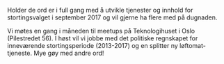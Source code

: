 Holder de ord er i full gang med å utvikle tjenester og innhold for stortingsvalget i september 2017 og vil gjerne ha flere med på dugnaden.

Vi møtes en gang i måneden til meetups på Teknologihuset i Oslo (Pilestredet 56).
I høst vil vi jobbe med det politiske regnskapet for inneværende stortingsperiode (2013-2017) og en splitter ny løftomat-tjeneste. Mye gøy med andre ord!


